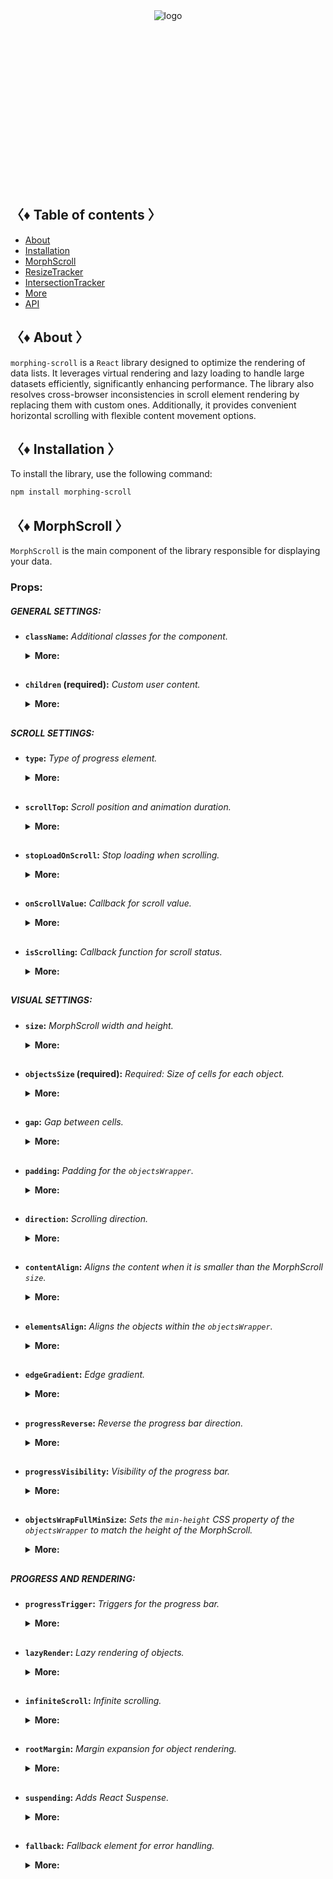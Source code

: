 <div align="center" style="height: 282px;">
  <img src="https://drive.google.com/uc?export=view&id=1mpb5TAElX3Xla4sGFISp4bQMu0zuNJaa" alt="logo"/>
</div>

## 〈♦ Table of contents 〉

- [About](#-about-)
- [Installation](#-installation-)
- [MorphScroll](#-morph_scroll-)
- [ResizeTracker](#-resizet_racker-)
- [IntersectionTracker](#-intersection_tracker-)
- [More](#-More-)
- [API](#-api-)

## 〈♦ About 〉

`morphing-scroll` is a `React` library designed to optimize the rendering of data lists. It leverages virtual rendering and lazy loading to handle large datasets efficiently, significantly enhancing performance. The library also resolves cross-browser inconsistencies in scroll element rendering by replacing them with custom ones. Additionally, it provides convenient horizontal scrolling with flexible content movement options.

## 〈♦ Installation 〉

To install the library, use the following command:

```bash
npm install morphing-scroll
```

## 〈♦ MorphScroll 〉

`MorphScroll` is the main component of the library responsible for displaying your data.

### Props:

##### GENERAL SETTINGS:

- **`className`:** _Additional classes for the component._
  <details>
  <summary><strong>More:</strong></summary>
  <strong>‣ Type:</strong> string<br />
  <br />
  <strong>‣ Description:</strong> <em><br />
  This parameter allows you to apply custom CSS classes to the <code>MorphScroll</code> component, enabling further customization and styling to fit your design needs.✨</em><br />
  <br />
  <strong>‣ Example:</strong>

  ```tsx
  <MorphScroll
    className="your-class"
    // another props
  >
    {children}
  </MorphScroll>
  ```

  </details>
  <h2>

- **`children` (required):** _Custom user content._
  <details>
  <summary><strong>More:</strong></summary>
  <strong>‣ Type:</strong> React.ReactNode<br />
  <br />
  <strong>‣ Description:</strong> <em><br />
  This is where you can pass your list elements.<br />
  Make sure to provide unique keys for each list item, as per React's rules. The <code>MorphScroll</code> component ensures that the cells it generates will use the same keys as your list items, allowing it to render the correct cells for the current list.<br />
  Additionally, <code>MorphScroll</code> handles a passed <code>null</code> value the same way as <code>undefined</code>, rendering nothing in both cases.</em><br />
  <br />
  <strong>‣ Example:</strong>

  ```tsx
  <MorphScroll
  // props
  >
    {children}
  </MorphScroll>
  ```

  </details>
  <h2>

##### SCROLL SETTINGS:

- **`type`:** _Type of progress element._
    <details>
    <summary><strong>More:</strong></summary>
    <strong>‣ Type:</strong> "scroll" | "slider"<br />
    <br />
    <strong>‣ Default:</strong> "scroll"<br />
    <br />
    <strong>‣ Description:</strong> <em><br />
    This parameter defines how the provided <code>progressElement</code> behaves within <code>progressTrigger</code> and how you interact with it.<br />
    With the default <code>type="scroll"</code>, it functions as a typical scrollbar. However, with <code>type="slider"</code>, it displays distinct elements indicating the number of full scroll steps within the list.<br />
    For More details, refer to <code>progressTrigger/progressElement</code>.</em><br />
    <br />
    <strong>‣ Example:</strong>

  ```tsx
  <MorphScroll
    type="slider"
    // another props
  >
    {children}
  </MorphScroll>
  ```

    </details>
    <h2>

- **`scrollTop`:** _Scroll position and animation duration._
  <details>
  <summary><strong>More:</strong></summary>
  <strong>‣ Type:</strong> { value: number | "end"; duration?: number }<br />
  <br />
  <strong>‣ Default:</strong> { value: 1; duration: 200 }<br />
  <br />
  <strong>‣ Description:</strong> <em><br />
  The default value for <code>value</code> is set to 1 to prevent sudden scrolling to the start of the list, especially when loading new elements at the top of the MorphScroll. The value <code>"end"</code> scrolls to the end of the list upon loading and is useful when adding new items to the bottom of the list and will not work when adding new items to the top.<br />
  The <code>duration</code> parameter specifies the scrolling speed for the <code>scrollTop</code> values. This parameter is optional and you can only use `value'.</em><br />
  <br />
  <strong>‣ Example:</strong>

  ```tsx
  <MorphScroll
    scrollTop={{ value: 100; duration: 100 }}
    // another props
  >
    {children}
  </MorphScroll>
  ```

  </details>
  <h2>

- **`stopLoadOnScroll`:** _Stop loading when scrolling._
  <details>
  <summary><strong>More:</strong></summary>
  <strong>‣ Type:</strong> boolean<br />
  <br />
  <strong>‣ Default:</strong> false<br />
  <br />
  <strong>‣ Description:</strong> <em><br />
  This parameter helps optimize list performance during scrolling. When set to <code>true</code>, new items will not load while the list is being scrolled and will only load after scrolling stops. This can be particularly useful for lists with a large number of items.</em><br />
  <br />
  <strong>‣ Example:</strong>

  ```tsx
  <MorphScroll
    stopLoadOnScroll
    // another props
  >
    {children}
  </MorphScroll>
  ```

  </details>
  <h2>

- **`onScrollValue`:** _Callback for scroll value._
  <details>
  <summary><strong>More:</strong></summary>
  <strong>‣ Type:</strong> (scroll: number) => void<br />
  <br />
  <strong>‣ Description:</strong> <em><br />
  This parameter accepts a callback function that is triggered on every scroll event. The callback receives the current scroll position as a number. The return value of the callback can be used to determine custom behavior based on the scroll value.</em><br />
  <br />
  <strong>‣ Example:</strong>

  ```tsx
  <MorphScroll
    onScrollValue={
      (scroll) => {
        console.log("Scroll position:", scroll);
        return scroll > 100;
      },
    }
    // another props
  >
    {children}
  </MorphScroll>
  ```

  </details>
  <h2>

- **`isScrolling`:** _Callback function for scroll status._
  <details>
  <summary><strong>More:</strong></summary>
  <strong>‣ Type:</strong> (motion: boolean) => void<br />
  <br />
  <strong>‣ Description:</strong> <em><br />
  This parameter accepts a callback function that is triggered whenever the scroll status changes. The callback receives a boolean value, where <code>true</code> indicates that scrolling is in progress, and <code>false</code> indicates that scrolling has stopped. This can be useful for triggering additional actions, such as pausing animations or loading indicators based on the scroll state.</em><br />
  <br />
  <strong>‣ Example:</strong>

  ```tsx
  <MorphScroll
    isScrolling={(motion) => {
      console.log(motion ? "Scrolling..." : "Scroll stopped.");
    }}
    // another props
  >
    {children}
  </MorphScroll>
  ```

  </details>
  <h2>

##### VISUAL SETTINGS:

- **`size`:** _MorphScroll width and height._
  <details>
  <summary><strong>More:</strong></summary>
  <strong>‣ Type:</strong> number[]<br />
  <br />
  <strong>‣ Description:</strong> <em><br />
  This parameter sets the width and height of the <code>MorphScroll</code> component as an array of two numbers. These values help define the visual container for the scrollable area.<br />
  *The values are specified following the <code>width/height</code> rule in pixels, regardless of the <code>direction</code>.<br />
  <br />
  If this parameter is not specified, <code>MorphScroll</code> will use the <code>ResizeTracker</code> component to measure the width and height of the area where <code>MorphScroll</code> is added. The dimensions will automatically adjust when the container changes.<br />
  *See the <code>ResizeTracker</code> section for more details.</em><br />
  <br />
  <strong>‣ Example:</strong>

  ```tsx
  <MorphScroll
    size={[100, 400]}
    // another props
  >
    {children}
  </MorphScroll>
  ```

  </details>
  <h2>

- **`objectsSize` (required):** _Required: Size of cells for each object._
  <details>
  <summary><strong>More:</strong></summary>
  <strong>‣ Type:</strong> (number | "none" | "firstChild")[]<br />
  <br />
  <strong>‣ Description:</strong> <em><br />
  This parameter is the only required one. It defines the size of cells for each of your objects. <code>ObjectsSize</code> use an array of values.<br />
  *The values are specified following the <code>width/height</code> rule, regardless of the <code>direction</code>.<br />
  <br />
  If you pass <code>"none"</code>, cells will still be created, but <code>MorphScroll</code> will not calculate their sizes—they will simply wrap your objects. In this case, for example, you won’t be able to use the <code>infiniteScroll</code> feature, as it requires specific cell sizes. However, this is not a drawback if you are building something like a chat or a news feed, where the content can have varying heights, and it’s better to load new content as the user approaches the end of the existing list.<br />
  <br />
  If you specify the value <code>"firstChild"</code>, a <code>ResizeTracker</code> wrapper will be created for the first child of your list. This wrapper will calculate the size of the first child, and these dimensions will be applied to all cells in the list.</em><br />
  <br />
  <strong>‣ Example:</strong>

  ```tsx
  <MorphScroll
    objectsSize={[40, 40]}
    // objectsSize={["none", "none"]}
    // objectsSize={["firstChild", "firstChild"]}
    // another props
  >
    {children}
  </MorphScroll>
  ```

  </details>
  <h2>

- **`gap`:** _Gap between cells._
  <details>
  <summary><strong>More:</strong></summary>
  <strong>‣ Type:</strong> number[] | number<br />
  <br />
  <strong>‣ Description:</strong> <em><br />
  .</em><br />
  <br />
  <strong>‣ Example:</strong>

  ```tsx
  <MorphScroll
  // another props
  >
    {children}
  </MorphScroll>
  ```

  </details>
  <h2>

- **`padding`:** _Padding for the `objectsWrapper`._
  <details>
  <summary><strong>More:</strong></summary>
  <strong>‣ Type:</strong> number[] | number<br />
  <br />
  <strong>‣ Description:</strong> <em><br />
  .</em><br />
  <br />
  <strong>‣ Example:</strong>

  ```tsx
  <MorphScroll
  // another props
  >
    {children}
  </MorphScroll>
  ```

  </details>
  <h2>

- **`direction`:** _Scrolling direction._
  <details>
  <summary><strong>More:</strong></summary>
  <strong>‣ Type:</strong> "x" | "y"<br />
  <br />
  <strong>‣ Default:</strong> "y"<br />
  <br />
  <strong>‣ Description:</strong> <em><br />
  .</em><br />
  <br />
  <strong>‣ Example:</strong>

  ```tsx
  <MorphScroll
  // another props
  >
    {children}
  </MorphScroll>
  ```

  </details>
  <h2>

- **`contentAlign`:** _Aligns the content when it is smaller than the MorphScroll `size`._
  <details>
  <summary><strong>More:</strong></summary>
  <strong>‣ Type:</strong> ["start" | "center" | "end", "start" | "center" | "end"]<br />
  <br />
  <strong>‣ Description:</strong> <em><br />
  .</em><br />
  <br />
  <strong>‣ Example:</strong>

  ```tsx
  <MorphScroll
  // another props
  >
    {children}
  </MorphScroll>
  ```

  </details>
  <h2>

- **`elementsAlign`:** _Aligns the objects within the `objectsWrapper`._
  <details>
  <summary><strong>More:</strong></summary>
  <strong>‣ Type:</strong> "start" | "center" | "end"<br />
  <br />
  <strong>‣ Description:</strong> <em><br />
  .</em><br />
  <br />
  <strong>‣ Example:</strong>

  ```tsx
  <MorphScroll
  // another props
  >
    {children}
  </MorphScroll>
  ```

  </details>
  <h2>

- **`edgeGradient`:** _Edge gradient._
  <details>
  <summary><strong>More:</strong></summary>
  <strong>‣ Type:</strong> boolean | { color?: string; size?: number }<br />
  <br />
  <strong>‣ Default:</strong> if true { color: "rgba(0,0,0,0.4)", size: 40 }<br />
  <br />
  <strong>‣ Description:</strong> <em><br />
  .</em><br />
  <br />
  <strong>‣ Example:</strong>

  ```tsx
  <MorphScroll
  // another props
  >
    {children}
  </MorphScroll>
  ```

  </details>
  <h2>

- **`progressReverse`:** _Reverse the progress bar direction._
  <details>
  <summary><strong>More:</strong></summary>
  <strong>‣ Type:</strong> boolean<br />
  <br />
  <strong>‣ Default:</strong> false<br />
  <br />
  <strong>‣ Description:</strong> <em><br />
  .</em><br />
  <br />
  <strong>‣ Example:</strong>

  ```tsx
  <MorphScroll
  // another props
  >
    {children}
  </MorphScroll>
  ```

  </details>
  <h2>

- **`progressVisibility`:** _Visibility of the progress bar._
  <details>
  <summary><strong>More:</strong></summary>
  <strong>‣ Type:</strong> "visible" | "hover" | "hidden"<br />
  <br />
  <strong>‣ Default:</strong> "visible"<br />
  <br />
  <strong>‣ Description:</strong> <em><br />
  .</em><br />
  <br />
  <strong>‣ Example:</strong>

  ```tsx
  <MorphScroll
  // another props
  >
    {children}
  </MorphScroll>
  ```

  </details>
  <h2>

- **`objectsWrapFullMinSize`:** _Sets the `min-height` CSS property of the `objectsWrapper` to match the height of the MorphScroll._
  <details>
  <summary><strong>More:</strong></summary>
  <strong>‣ Type:</strong> boolean<br />
  <br />
  <strong>‣ Default:</strong> false<br />
  <br />
  <strong>‣ Description:</strong> <em><br />
  .</em><br />
  <br />
  <strong>‣ Example:</strong>

  ```tsx
  <MorphScroll
  // another props
  >
    {children}
  </MorphScroll>
  ```

  </details>
  <h2>

##### PROGRESS AND RENDERING:

- **`progressTrigger`:** _Triggers for the progress bar._
  <details>
  <summary><strong>More:</strong></summary>
  <strong>‣ Type:</strong> { wheel?: boolean; content?: boolean; progressElement?: boolean | React.ReactNode; arrows?: boolean | { size?: number; element?: React.ReactNode }; }<br />
  <br />
  <strong>‣ Default:</strong> { wheel: true }<br />
  <br />
  <strong>‣ Description:</strong> <em><br />
  .</em><br />
  <br />
  <strong>‣ Example:</strong>

  ```tsx
  <MorphScroll
  // another props
  >
    {children}
  </MorphScroll>
  ```

  </details>
  <h2>

- **`lazyRender`:** _Lazy rendering of objects._
  <details>
  <summary><strong>More:</strong></summary>
  <strong>‣ Type:</strong> (number | "none" | "firstChild")[]<br />
  <br />
  <strong>‣ Description:</strong> <em><br />
  .</em><br />
  <br />
  <strong>‣ Example:</strong>

  ```tsx
  <MorphScroll
  // another props
  >
    {children}
  </MorphScroll>
  ```

  </details>
  <h2>

- **`infiniteScroll`:** _Infinite scrolling._
  <details>
  <summary><strong>More:</strong></summary>
  <strong>‣ Type:</strong> (number | "none" | "firstChild")[]<br />
  <br />
  <strong>‣ Description:</strong> <em><br />
  .</em><br />
  <br />
  <strong>‣ Example:</strong>

  ```tsx
  <MorphScroll
  // another props
  >
    {children}
  </MorphScroll>
  ```

  </details>
  <h2>

- **`rootMargin`:** _Margin expansion for object rendering._
  <details>
  <summary><strong>More:</strong></summary>
  <strong>‣ Type:</strong> (number | "none" | "firstChild")[]<br />
  <br />
  <strong>‣ Description:</strong> <em><br />
  .</em><br />
  <br />
  <strong>‣ Example:</strong>

  ```tsx
  <MorphScroll
  // another props
  >
    {children}
  </MorphScroll>
  ```

  </details>
  <h2>

- **`suspending`:** _Adds React Suspense._
  <details>
  <summary><strong>More:</strong></summary>
  <strong>‣ Type:</strong> (number | "none" | "firstChild")[]<br />
  <br />
  <strong>‣ Description:</strong> <em><br />
  .</em><br />
  <br />
  <strong>‣ Example:</strong>

  ```tsx
  <MorphScroll
  // another props
  >
    {children}
  </MorphScroll>
  ```

  </details>
  <h2>

- **`fallback`:** _Fallback element for error handling._
  <details>
  <summary><strong>More:</strong></summary>
  <strong>‣ Type:</strong> (number | "none" | "firstChild")[]<br />
  <br />
  <strong>‣ Description:</strong> <em><br />
  .</em><br />
  <br />
  <strong>‣ Example:</strong>

  ```tsx
  <MorphScroll
  // another props
  >
    {children}
  </MorphScroll>
  ```

  </details>
  <h2>
